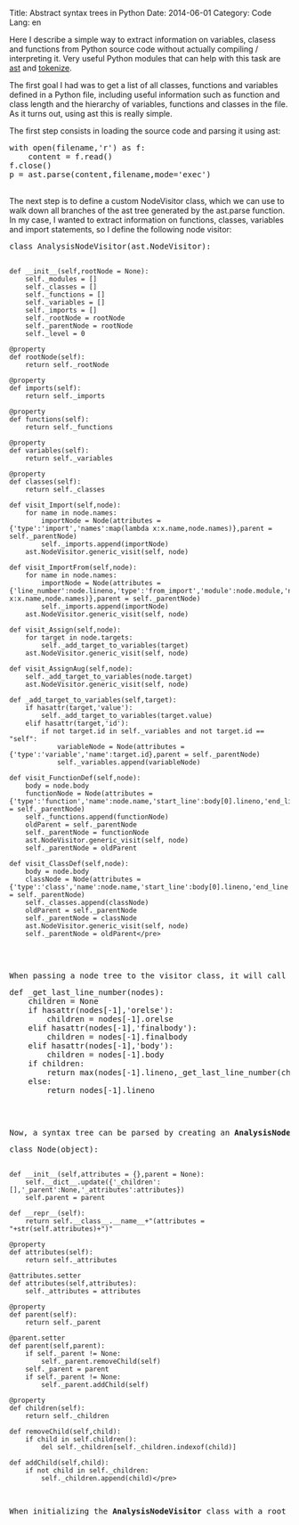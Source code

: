 Title: Abstract syntax trees in Python
Date: 2014-06-01
Category: Code
Lang: en

<p>Here I describe a simple way to extract information on variables, clasess and functions from Python source code without actually compiling / interpreting it. Very useful Python modules that can help with this task are <a href="http://docs.python.org/2/library/ast.html">ast</a> and <a href="http://docs.python.org/2/library/tokenize.html">tokenize</a>.</p> <p>The first goal I had was to get a list of all classes, functions and variables defined in a Python file, including useful information such as function and class length and the hierarchy of variables, functions and classes in the file. As it turns out, using ast this is really simple.</p> <p>The first step consists in loading the source code and parsing it using ast:</p><pre lang="python">with open(filename,'r') as f:
    content = f.read()
f.close()
p = ast.parse(content,filename,mode='exec')</pre>
<p><br>The next step is to define a custom NodeVisitor class, which we can use to walk down all branches of the ast tree generated by the ast.parse function. In my case, I wanted to extract information on functions, classes, variables and import statements, so I define the following node visitor:<br></p><pre lang="python">class AnalysisNodeVisitor(ast.NodeVisitor):

    def __init__(self,rootNode = None):
        self._modules = []
        self._classes = []
        self._functions = []
        self._variables = []
        self._imports = []
        self._rootNode = rootNode
        self._parentNode = rootNode
        self._level = 0

    @property
    def rootNode(self):
        return self._rootNode

    @property
    def imports(self):
        return self._imports

    @property
    def functions(self):
        return self._functions

    @property
    def variables(self):
        return self._variables

    @property
    def classes(self):
        return self._classes

    def visit_Import(self,node):
        for name in node.names:
            importNode = Node(attributes = {'type':'import','names':map(lambda x:x.name,node.names)},parent = self._parentNode)
            self._imports.append(importNode)
        ast.NodeVisitor.generic_visit(self, node)

    def visit_ImportFrom(self,node):
        for name in node.names:
            importNode = Node(attributes = {'line_number':node.lineno,'type':'from_import','module':node.module,'names':map(lambda x:x.name,node.names)},parent = self._parentNode)
            self._imports.append(importNode)
        ast.NodeVisitor.generic_visit(self, node)

    def visit_Assign(self,node):
        for target in node.targets:
            self._add_target_to_variables(target)
        ast.NodeVisitor.generic_visit(self, node)

    def visit_AssignAug(self,node):
        self._add_target_to_variables(node.target)
        ast.NodeVisitor.generic_visit(self, node)

    def _add_target_to_variables(self,target):
        if hasattr(target,'value'):
            self._add_target_to_variables(target.value)
        elif hasattr(target,'id'):
            if not target.id in self._variables and not target.id == "self":
                variableNode = Node(attributes = {'type':'variable','name':target.id},parent = self._parentNode)
                self._variables.append(variableNode)

    def visit_FunctionDef(self,node):
        body = node.body
        functionNode = Node(attributes = {'type':'function','name':node.name,'start_line':body[0].lineno,'end_line':_get_last_line_number(body),'docstring':ast.get_docstring(node)},parent = self._parentNode)
        self._functions.append(functionNode)
        oldParent = self._parentNode
        self._parentNode = functionNode
        ast.NodeVisitor.generic_visit(self, node)
        self._parentNode = oldParent

    def visit_ClassDef(self,node):
        body = node.body
        classNode = Node(attributes = {'type':'class','name':node.name,'start_line':body[0].lineno,'end_line':_get_last_line_number(body),'docstring':ast.get_docstring(node)},parent = self._parentNode)
        self._classes.append(classNode)
        oldParent = self._parentNode
        self._parentNode = classNode
        ast.NodeVisitor.generic_visit(self, node)
        self._parentNode = oldParent</pre>
<p><br>When passing a node tree to the visitor class, it will call the visit(node) function on each node of the syntax tree. The default implementation of visit() then calls another function depending on the type of the node it encounters. For example, for class and function definitions, it will call the <strong>visit_FunctionDef</strong> and <strong>visit_ClassDef</strong> functions. A complete list of all function types can be found in the <a href="http://docs.python.org/2/library/ast.html#abstract-grammar">abstract grammar section</a> of the ast documentation page. So in my class, I just redefine <strong>visit_Import</strong>, <strong>visit_ImportFrom</strong>, <strong>visit_Assign</strong>, <strong>visit_AssignAug</strong>, <strong>visit_FunctionDef</strong> and <strong>visit_ClassDef</strong> to extract all the required information on imports, classes, functions and variables, giving me the names, location and length of all of them. The calculation of the length of a class or function is a bit tricky since it involves the lengths of child nodes, so I wrote a little helper function to get the last line number associated to a class or function body:<br></p><pre lang="python">def _get_last_line_number(nodes):
    children = None
    if hasattr(nodes[-1],'orelse'):
        children = nodes[-1].orelse
    elif hasattr(nodes[-1],'finalbody'):
        children = nodes[-1].finalbody
    elif hasattr(nodes[-1],'body'):
        children = nodes[-1].body
    if children:
        return max(nodes[-1].lineno,_get_last_line_number(children))
    else:
        return nodes[-1].lineno</pre>
<p><br>Now, a syntax tree can be parsed by creating an <strong>AnalysisNodeViewer</strong>() instance and calling the <strong>visit</strong>(p) function with the AST syntax tree as argument on it. The Node class that appears in the code is a simple class that stores the information on each node and contains a list of the children nodes in the code hierarchy:<br></p><pre lang="python">class Node(object):

    def __init__(self,attributes = {},parent = None):
        self.__dict__.update({'_children':[],'_parent':None,'_attributes':attributes})
        self.parent = parent

    def __repr__(self):
        return self.__class__.__name__+"(attributes = "+str(self.attributes)+")"

    @property
    def attributes(self):
        return self._attributes

    @attributes.setter
    def attributes(self,attributes):
        self._attributes = attributes

    @property
    def parent(self):
        return self._parent

    @parent.setter
    def parent(self,parent):
        if self._parent != None:
            self._parent.removeChild(self)
        self._parent = parent
        if self._parent != None:
            self._parent.addChild(self)

    @property
    def children(self):
        return self._children

    def removeChild(self,child):
        if child in self.children():
            del self._children[self._children.indexof(child)]

    def addChild(self,child):
        if not child in self._children:
            self._children.append(child)</pre>
<p>When initializing the <strong>AnalysisNodeVisitor</strong> class with a root node, all nodes generated during the analysis will be attached to this node, allowing us to reconstruct the code structure from the node hierarchy. In addition, all function, class, import and variable nodes are stored in the <strong>functions</strong>, <strong>variables</strong>, <strong>classes </strong>and <strong>imports</strong> attributes of the class.</p>